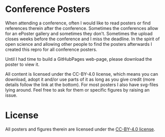 # Conference Posters
When attending a conference, often I would like to read posters or find references therein after the conference. 
Sometimes the conferences allow for an ePoster gallery and sometimes they don't. Sometimes the upload closes weeks 
before the conference and I miss the deadline. In the spirit of open science and allowing other people to find the 
posters afterwards I created this repro for all conference posters.

Until I had time to build a GitHubPages web-page, please download the poster to view it. 

All content is licensed under the CC-BY-4.0 license, which means you can download, adopt it and/or use parts of it
as long as you give credit (more details follow the link at the bottom). For most posters I also have svg-files 
lying around. Feel free to ask for them or specific figures by raising an issue. 

# License 
All posters and figures therein are licensed under the [CC-BY-4.0 license](https://creativecommons.org/licenses/by/4.0/). 
